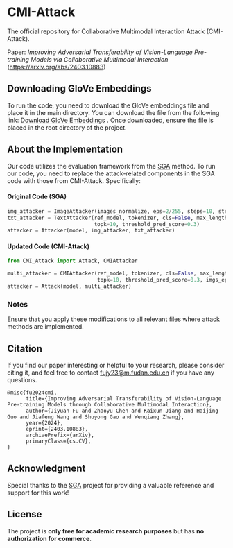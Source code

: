 # CMI-Attack

The official repository for Collaborative Multimodal Interaction Attack (CMI-Attack).

Paper: *Improving Adversarial Transferability of Vision-Language Pre-training Models via Collaborative Multimodal Interaction* (https://arxiv.org/abs/2403.10883)

## Downloading GloVe Embeddings

To run the code, you need to download the GloVe embeddings file and place it in the main directory. You can download the file from the following link:
[Download GloVe Embeddings](https://drive.google.com/drive/folders/1djXK_lrFzPuXX7oWevokfjmkQhBFc26W?usp=sharing) .
Once downloaded, ensure the file is placed in the root directory of the project.



## About the Implementation

Our code utilizes the evaluation framework from the [SGA](https://github.com/Zoky-2020/SGA) method. To run our code, you need to replace the attack-related components in the SGA code with those from CMI-Attack. Specifically:

#### Original Code (SGA)
```python
img_attacker = ImageAttacker(images_normalize, eps=2/255, steps=10, step_size=0.5/255)
txt_attacker = TextAttacker(ref_model, tokenizer, cls=False, max_length=30, number_perturbation=1,
                            topk=10, threshold_pred_score=0.3)
attacker = Attacker(model, img_attacker, txt_attacker)
```

#### Updated Code (CMI-Attack)
```python
from CMI_Attack import Attack, CMIAttacker

multi_attacker = CMIAttacker(ref_model, tokenizer, cls=False, max_length=30, number_perturbation=1,
                             topk=10, threshold_pred_score=0.3, imgs_eps=2/255, step_size=0.5/255)
attacker = Attack(model, multi_attacker)
```

### Notes
Ensure that you apply these modifications to all relevant files where attack methods are implemented.



## Citation
If you find our paper interesting or helpful to your research, please consider citing it, and feel free to contact fujy23@m.fudan.edu.cn if you have any questions.
```
@misc{fu2024cmi,
      title={Improving Adversarial Transferability of Vision-Language Pre-training Models through Collaborative Multimodal Interaction}, 
      author={Jiyuan Fu and Zhaoyu Chen and Kaixun Jiang and Haijing Guo and Jiafeng Wang and Shuyong Gao and Wenqiang Zhang},
      year={2024},
      eprint={2403.10883},
      archivePrefix={arXiv},
      primaryClass={cs.CV},
}
```

## Acknowledgment

Special thanks to the [SGA](https://github.com/Zoky-2020/SGA) project for providing a valuable reference and support for this work!


## License

The project is **only free for academic research purposes** but has **no authorization for commerce**. 
